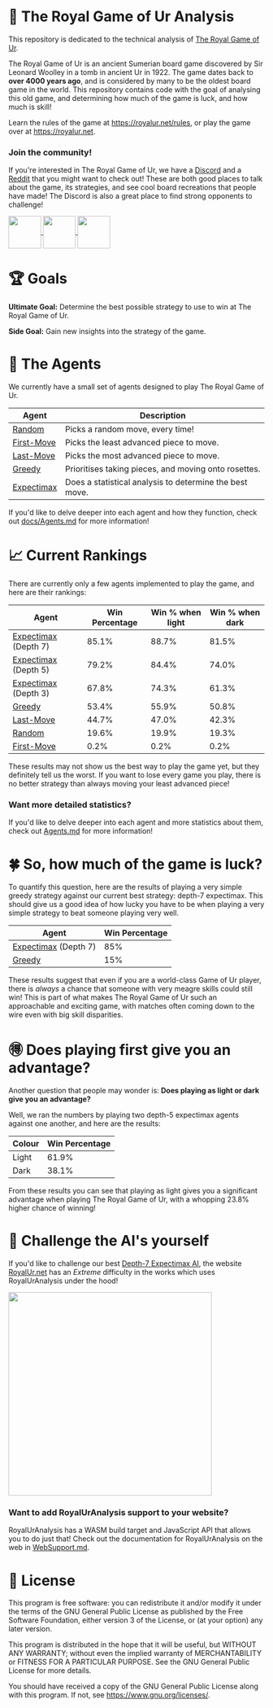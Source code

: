 # 🎲 The Royal Game of Ur Analysis
This repository is dedicated to the technical analysis of
[The Royal Game of Ur](https://en.wikipedia.org/wiki/Royal_Game_of_Ur).

The Royal Game of Ur is an ancient Sumerian board game discovered by Sir Leonard Woolley in a
tomb in ancient Ur in 1922. The game dates back to **over 4000 years ago**, and is considered
by many to be the oldest board game in the world. This repository contains code with the goal
of analysing this old game, and determining how much of the game is luck, and how much is skill!

Learn the rules of the game at https://royalur.net/rules, or play the game over at https://royalur.net.


### Join the community!
If you're interested in The Royal Game of Ur, we have a [Discord](https://discord.gg/Ea49VVru5N)
and a [Reddit](https://www.reddit.com/r/GameofUr/) that you might want to check out! These are
both good places to talk about the game, its strategies, and see cool board recreations that
people have made! The Discord is also a great place to find strong opponents to challenge!

<p float="left">
  <a href="https://discord.gg/Ea49VVru5N">
    <img src="https://royalur.net/res/discord.svg" height="64" valign="middle" />
  </a>
  <a href="https://www.reddit.com/r/GameofUr/">
    <img src="https://royalur.net/res/reddit.svg" height="64" valign="middle" />
  </a>
  <a href="https://royalur.net">
    <img src="https://royalur.net/favicon.png" height="64" valign="middle" />
  </a>
</p>


# 🏆 Goals
**Ultimate Goal:** Determine the best possible strategy to use to win at The Royal Game of Ur.

**Side Goal:** Gain new insights into the strategy of the game.


# 🤖 The Agents
We currently have a small set of agents designed to play The Royal Game of Ur.

| Agent | Description |
| ----- | ----------- |
| [Random](/docs/Agents.md#-the-random-agent-)          | Picks a random move, every time! |
| [First-Move](/docs/Agents.md#-the-first-move-agent-)  | Picks the least advanced piece to move. |
| [Last-Move](/docs/Agents.md#-the-last-move-agent-)    | Picks the most advanced piece to move. |
| [Greedy](/docs/Agents.md#-the-greedy-agent-)          | Prioritises taking pieces, and moving onto rosettes. |
| [Expectimax](/docs/Agents.md#-the-expectimax-agent-)  | Does a statistical analysis to determine the best move. |

If you'd like to delve deeper into each agent and how they function,
check out [docs/Agents.md](/docs/Agents.md) for more information!


# 📈 Current Rankings
There are currently only a few agents implemented to play the game,
and here are their rankings:

| Agent | Win Percentage | Win % when light | Win % when dark |
| ----- | -------------- | ---------------- | --------------- |
| [Expectimax](/docs/Agents.md#-the-expectimax-agent-) (Depth 7)  | 85.1% | 88.7% | 81.5% |
| [Expectimax](/docs/Agents.md#-the-expectimax-agent-) (Depth 5)  | 79.2% | 84.4% | 74.0% |
| [Expectimax](/docs/Agents.md#-the-expectimax-agent-) (Depth 3)  | 67.8% | 74.3% | 61.3% |
| [Greedy](/docs/Agents.md#-the-greedy-agent-)                    | 53.4% | 55.9% | 50.8% |
| [Last-Move](/docs/Agents.md#-the-last-move-agent-)              | 44.7% | 47.0% | 42.3% |
| [Random](/docs/Agents.md#-the-random-agent-)                    | 19.6% | 19.9% | 19.3% |
| [First-Move](/docs/Agents.md#-the-first-move-agent-)            | 0.2%  | 0.2%  | 0.2%  |

These results may not show us the best way to play the game yet, but they definitely
tell us the worst. If you want to lose every game you play, there is no better
strategy than always moving your least advanced piece!

### Want more detailed statistics?
If you'd like to delve deeper into each agent and more statistics about them,
check out [Agents.md](docs/Agents.md) for more information!


# 🍀 So, how much of the game is luck?
To quantify this question, here are the results of playing a very simple greedy strategy
against our current best strategy: depth-7 expectimax. This should give us a good idea of
how lucky you have to be when playing a very simple strategy to beat someone playing very well.

| Agent | Win Percentage |
| ----- | -------------- |
| [Expectimax](/docs/Agents.md#-the-expectimax-agent-) (Depth 7)  | 85% |
| [Greedy](/docs/Agents.md#-the-greedy-agent-)                    | 15% |

These results suggest that even if you are a world-class Game of Ur player, there is _always_
a chance that someone with very meagre skills could still win! This is part of what makes
The Royal Game of Ur such an approachable and exciting game, with matches often coming
down to the wire even with big skill disparities.


# 🉐 Does playing first give you an advantage?
Another question that people may wonder is: **Does playing as light or dark give you
an advantage?**

Well, we ran the numbers by playing two depth-5 expectimax agents against one another,
and here are the results:

| Colour | Win Percentage |
| ------ | -------------- |
| Light  | 61.9%          |
| Dark   | 38.1%          |

From these results you can see that playing as light gives you a significant advantage
when playing The Royal Game of Ur, with a whopping 23.8% higher chance of winning!


# 🥊 Challenge the AI's yourself
If you'd like to challenge our best [Depth-7 Expectimax AI](/docs/Agents.md#-the-expectimax-agent-),
the website [RoyalUr.net](https://royalur.net) has an _Extreme_ difficulty in the works which uses
RoyalUrAnalysis under the hood!
<p align="left"><a href="https://royalur.net">
  <img src="https://royalur.net/banner.jpg" width="400" />
</a></p>

### Want to add RoyalUrAnalysis support to your website?
RoyalUrAnalysis has a WASM build target and JavaScript API that allows you
to do just that! Check out the documentation for RoyalUrAnalysis on the web
in [WebSupport.md](/docs/WebSupport.md).


# 📝 License
This program is free software: you can redistribute it and/or modify
it under the terms of the GNU General Public License as published by
the Free Software Foundation, either version 3 of the License, or
(at your option) any later version.

This program is distributed in the hope that it will be useful,
but WITHOUT ANY WARRANTY; without even the implied warranty of
MERCHANTABILITY or FITNESS FOR A PARTICULAR PURPOSE.  See the
GNU General Public License for more details.

You should have received a copy of the GNU General Public License
along with this program.  If not, see <https://www.gnu.org/licenses/>.
